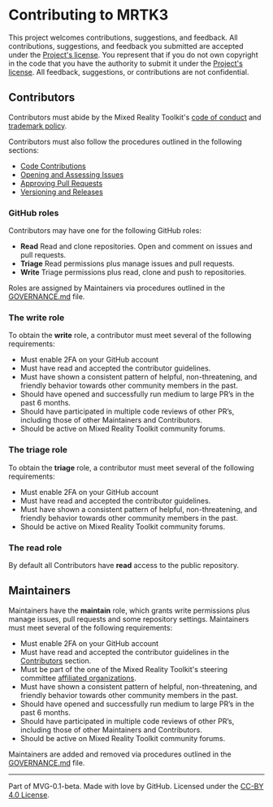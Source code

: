 # Contributing to MRTK3

This project welcomes contributions, suggestions, and feedback. All contributions, suggestions, and feedback you submitted are accepted under the [Project's license](./LICENSE.md). You represent that if you do not own copyright in the code that you have the authority to submit it under the [Project's license](./LICENSE.md). All feedback, suggestions, or contributions are not confidential.

## Contributors

Contributors must abide by the Mixed Reality Toolkit's [code of conduct](https://github.com/MixedRealityToolkit/MixedRealityToolkit-MVG/blob/main/org-docs/CODE-OF-CONDUCT.md) and [trademark policy](https://github.com/MixedRealityToolkit/MixedRealityToolkit-MVG/blob/main/org-docs/TRADEMARKS.md).

Contributors must also follow the procedures outlined in the following sections:

* [Code Contributions](contributions/code-contributions.md)
* [Opening and Assessing Issues](contributions/opening-and-assessing-issues.md)
* [Approving Pull Requests](contributions/merging-pull-requests.md)
* [Versioning and Releases](contributions/versioning-and-releases.md)

### GitHub roles

Contributors may have one for the following GitHub roles:

* **Read** Read and clone repositories. Open and comment on issues and pull requests.
* **Triage** Read permissions plus manage issues and pull requests.
* **Write** Triage permissions plus read, clone and push to repositories.

Roles are assigned by Maintainers via procedures outlined in the [GOVERNANCE.md](../GOVERNANCE.md) file.

### The write role

To obtain the **write** role, a contributor must meet several of the following requirements:

* Must enable 2FA on your GitHub account
* Must have read and accepted the contributor guidelines.
* Must have shown a consistent pattern of helpful, non-threatening, and friendly behavior towards other community members in the past.
* Should have opened and successfully run medium to large PR’s in the past 6 months.
* Should have participated in multiple code reviews of other PR’s, including those of other Maintainers and Contributors.
* Should be active on Mixed Reality Toolkit community forums.

### The triage role

To obtain the **triage** role, a contributor must meet several of the following requirements:

* Must enable 2FA on your GitHub account
* Must have read and accepted the contributor guidelines.
* Must have shown a consistent pattern of helpful, non-threatening, and friendly behavior towards other community members in the past.
* Should be active on Mixed Reality Toolkit community forums.

### The read role

By default all Contributors have **read** access to the public repository.

## Maintainers

Maintainers have the **maintain** role, which grants write permissions plus manage issues, pull requests and some repository settings. Maintainers must meet several of the following requirements:

* Must enable 2FA on your GitHub account
* Must have read and accepted the contributor guidelines in the [Contributors](#contributors) section.
* Must be part of the one of the Mixed Reality Toolkit's steering committee [affiliated organizations](https://github.com/MixedRealityToolkit/MixedRealityToolkit-MVG/blob/main/org-docs/STEERING-COMMITTEE.md).
* Must have shown a consistent pattern of helpful, non-threatening, and friendly behavior towards other community members in the past.
* Should have opened and successfully run medium to large PR’s in the past 6 months.
* Should have participated in multiple code reviews of other PR’s, including those of other Maintainers and Contributors.
* Should be active on Mixed Reality Toolkit community forums.

Maintainers are added and removed via procedures outlined in the [GOVERNANCE.md](./GOVERNANCE.md) file.

---
Part of MVG-0.1-beta.
Made with love by GitHub. Licensed under the [CC-BY 4.0 License](https://creativecommons.org/licenses/by-sa/4.0/).
